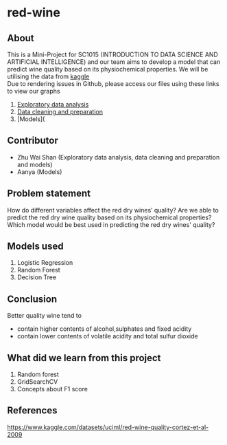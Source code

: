 # red-wine

## About 
This is a Mini-Project for SC1015 (INTRODUCTION TO DATA SCIENCE AND ARTIFICIAL INTELLIGENCE) and our team aims to develop a model that can predict wine quality based on its physiochemical properties. We will be utilising the data from [kaggle](https://www.kaggle.com/datasets/uciml/red-wine-quality-cortez-et-al-2009)  
  Due to rendering issues in Github, please access our files using these links to view our graphs
  1. [Exploratory data analysis](https://nbviewer.org/github/waishan09/red-wine/blob/main/exploratory-data-analysis.ipynb)
  2. [Data cleaning and preparation](https://nbviewer.org/github/waishan09/red-wine/blob/main/data-cleaning-and-preparation.ipynb)
  3. [Models](
## Contributor
  - Zhu Wai Shan (Exploratory data analysis, data cleaning and preparation and models)
  - Aanya (Models)
## Problem statement
How do different variables affect the red dry wines’ quality? Are we able to predict the red dry wine quality based on its physiochemical properties? Which model would be best used in predicting the red dry wines' quality?
## Models used
  1. Logistic Regression  
  2. Random Forest
  3. Decision Tree
## Conclusion
Better quality wine tend to  
- contain higher contents of alcohol,sulphates and fixed acidity  
- contain lower contents of volatile acidity and total sulfur dioxide 

## What did we learn from this project
  1. Random forest
  2. GridSearchCV
  3. Concepts about F1 score
## References
https://www.kaggle.com/datasets/uciml/red-wine-quality-cortez-et-al-2009
